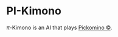# PI-Kimono

$\pi$-Kimono is an AI that plays [Pickomino ©](https://fr.wikipedia.org/wiki/Pickomino).
